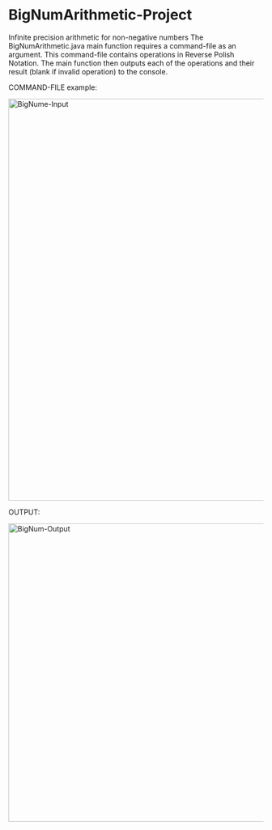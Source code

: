 # BigNumArithmetic-Project
Infinite precision arithmetic for non-negative numbers
The BigNumArithmetic.java main function requires a command-file as an argument.
This command-file contains operations in Reverse Polish Notation.
The main function then outputs each of the operations and their result (blank if invalid operation) to the console.

COMMAND-FILE example:

<img width="795" alt="BigNume-Input" src="https://github.com/Luke-G1bson/BigNumArithmetic-Project/assets/152040118/b442481f-8ac3-4434-8bf8-5b4f1a8640e9">



OUTPUT:

<img width="590" alt="BigNum-Output" src="https://github.com/Luke-G1bson/BigNumArithmetic-Project/assets/152040118/7f8b6feb-fe71-4d14-a58c-960b2cb15957">
